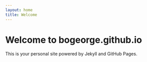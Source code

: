 ```yaml
---
layout: home
title: Welcome
---
```


# Welcome to bogeorge.github.io

This is your personal site powered by Jekyll and GitHub Pages.

